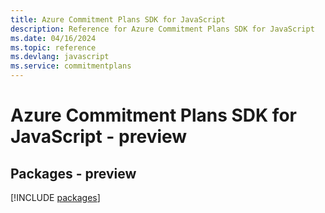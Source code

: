 ```yaml
---
title: Azure Commitment Plans SDK for JavaScript
description: Reference for Azure Commitment Plans SDK for JavaScript
ms.date: 04/16/2024
ms.topic: reference
ms.devlang: javascript
ms.service: commitmentplans
---
```

# Azure Commitment Plans SDK for JavaScript - preview
## Packages - preview
[!INCLUDE [packages](commitment-plans-index.md)]